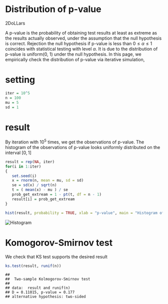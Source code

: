 Distribution of p-value
================
2DoLLars

A p-value is the probability of obtaining test results at least as
extreme as the results actually observed, under the assumption that the
null hypothesis is correct. Rejection the null hypothesis if p-value is
less than 0 ≤ *α* ≤ 1 coincides with statistical testing with level *α*.
It is due to the distribution of p-value is uniform(0, 1) under the null
hypothesis. In this page, we empirically check the distribution of
p-value via iterative simulation,

# setting

``` r
iter = 10^5
n = 100
mu = 5
sd = 1
```

# result

By iteration with 10<sup>5</sup> times, we get the observations of
p-value. The histogram of the observations of p-value looks uniformly
distributed on the interval \[0, 1\]

``` r
result = rep(NA, iter)
for(i in 1:iter)
{
   set.seed(i)
   x = rnorm(n, mean = mu, sd = sd)
   se = sd(x) / sqrt(n)
   t = ( mean(x) - mu ) / se
   prob_get_extream = 1 - pt(t, df = n - 1)
   result[i] = prob_get_extream
}

hist(result, probability = TRUE, xlab = "p-value", main = "Histogram of p-value")
```

![Histogram](/distribution_p_value_files/figure-gfm/unnamed-chunk-2-1.png)<!-- -->

# Komogorov-Smirnov test

We check that KS test supports the desired result

``` r
ks.test(result, runif(n))
```

    ## 
    ##  Two-sample Kolmogorov-Smirnov test
    ## 
    ## data:  result and runif(n)
    ## D = 0.11015, p-value = 0.177
    ## alternative hypothesis: two-sided
